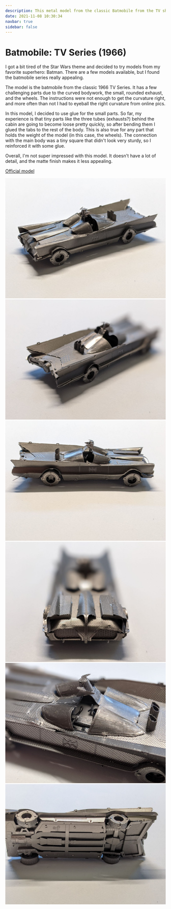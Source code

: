 ```yaml
---
description: This metal model from the classic Batmobile from the TV show was fun to build but challenging due to the curved bodywork.
date: 2021-11-08 10:30:34
navbar: true
sidebar: false
---
```


# Batmobile: TV Series (1966)

I got a bit tired of the Star Wars theme and decided to try models from my favorite superhero: Batman. There are a few models available, but I found the batmobile series really appealing.

The model is the batmobile from the classic 1966 TV Series. It has a few challenging parts due to the curved bodywork, the small, rounded exhaust, and the wheels. The instructions were not enough to get the curvature right, and more often than not I had to eyeball the right curvature from online pics.

In this model, I decided to use glue for the small parts. So far, my experience is that tiny parts like the three tubes (exhausts?) behind the cabin are going to become loose pretty quickly, so after bending them I glued the tabs to the rest of the body. This is also true for any part that holds the weight of the model (in this case, the wheels). The connection with the main body was a tiny square that didn't look very sturdy, so I reinforced it with some glue.

Overall, I'm not super impressed with this model. It doesn't have a lot of detail, and the matte finish makes it less appealing.

[Official model](https://www.metalearth.com/batman/batman-classic-tv-series-batmobile)

![1](./1.jpg)
![2](./2.jpg)
![3](./3.jpg)
![4](./4.jpg)
![5](./5.jpg)
![6](./6.jpg)
